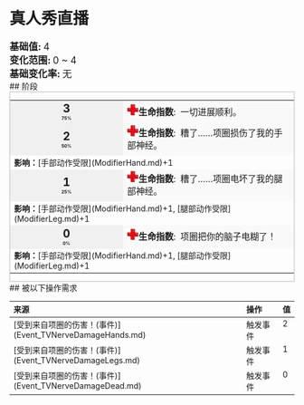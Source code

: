 # 真人秀直播  
<div style="font-size:1.2em"><b>基础值: </b> 4 </div>  
<div style="font-size:1.2em"><b>变化范围: </b> 0 ~ 4 </div>  
<div style="font-size:1.2em"><b>基础变化率: </b> 无 </div>  
## 阶段  
<div  style="border:1px solid #BBB"><table><tr style="height:2em;"><td style="background-color:#F0F0F0;text-align:center;width:180px;font-size:1.4em;font-weight:bold;vertical-align:middle;"><div>3<div><div style="font-size:0.4em">75%</div></td><td colspan=2 style="font-size:1.1em;vertical-align:middle;background-color:#F9F9F9;"><div><b><div style="width:20px;display:inline-block;text-align:center"><img decoding="async" src="../wiki/Sprite/Health.png" href="a.md" style="max-width:20px;max-height:20px;"></div>生命指数</b>:&nbsp;&nbsp;一切进展顺利。</div><div style="font-size:0.8em;padding-top:4px;"></div></td></tr><tr style="height:2em;"><td style="background-color:#F0F0F0;text-align:center;width:180px;font-size:1.4em;font-weight:bold;vertical-align:middle;"><div>2<div><div style="font-size:0.4em">50%</div></td><td colspan=2 style="font-size:1.1em;vertical-align:middle;background-color:#F9F9F9;"><div><b><div style="width:20px;display:inline-block;text-align:center"><img decoding="async" src="../wiki/Sprite/Health.png" href="a.md" style="max-width:20px;max-height:20px;"></div>生命指数</b>:&nbsp;&nbsp;糟了……项圈损伤了我的手部神经。</div><div style="font-size:0.8em;padding-top:4px;"></div></td></tr><tr><td colspan=2><b>影响：</b>[手部动作受限](ModifierHand.md)+1</td></tr><tr style="height:2em;"><td style="background-color:#F0F0F0;text-align:center;width:180px;font-size:1.4em;font-weight:bold;vertical-align:middle;"><div>1<div><div style="font-size:0.4em">25%</div></td><td colspan=2 style="font-size:1.1em;vertical-align:middle;background-color:#F9F9F9;"><div><b><div style="width:20px;display:inline-block;text-align:center"><img decoding="async" src="../wiki/Sprite/Health.png" href="a.md" style="max-width:20px;max-height:20px;"></div>生命指数</b>:&nbsp;&nbsp;糟了……项圈电坏了我的腿部神经。</div><div style="font-size:0.8em;padding-top:4px;"></div></td></tr><tr><td colspan=2><b>影响：</b>[手部动作受限](ModifierHand.md)+1, [腿部动作受限](ModifierLeg.md)+1</td></tr><tr style="height:2em;"><td style="background-color:#F0F0F0;text-align:center;width:180px;font-size:1.4em;font-weight:bold;vertical-align:middle;"><div>0<div><div style="font-size:0.4em">0%</div></td><td colspan=2 style="font-size:1.1em;vertical-align:middle;background-color:#F9F9F9;"><div><b><div style="width:20px;display:inline-block;text-align:center"><img decoding="async" src="../wiki/Sprite/Health.png" href="a.md" style="max-width:20px;max-height:20px;"></div>生命指数</b>:&nbsp;&nbsp;项圈把你的脑子电糊了！</div><div style="font-size:0.8em;padding-top:4px;"></div></td></tr><tr><td colspan=2><b>影响：</b>[手部动作受限](ModifierHand.md)+1, [腿部动作受限](ModifierLeg.md)+1</td></tr></table></div>  
## 被以下操作需求  
<table class="table table-bordered" data-toggle="table"  ><thead style=""><tr ><th  style="text-align:left;vertical-align:top;"  >来源</th><th  style="text-align:left;vertical-align:top;"  >操作</th><th  style="text-align:left;vertical-align:top;"  data-sortable="true"  >值</th></tr></thead><tr ><td  style="text-align:left;vertical-align:top;"  >[受到来自项圈的伤害！(事件)](Event_TVNerveDamageHands.md)</td><td  style="text-align:left;vertical-align:top;"  >触发事件</td><td  style="text-align:left;vertical-align:top;"  >2</td></tr><tr ><td  style="text-align:left;vertical-align:top;"  >[受到来自项圈的伤害！(事件)](Event_TVNerveDamageLegs.md)</td><td  style="text-align:left;vertical-align:top;"  >触发事件</td><td  style="text-align:left;vertical-align:top;"  >1</td></tr><tr ><td  style="text-align:left;vertical-align:top;"  >[受到来自项圈的伤害！(事件)](Event_TVNerveDamageDead.md)</td><td  style="text-align:left;vertical-align:top;"  >触发事件</td><td  style="text-align:left;vertical-align:top;"  >0</td></tr></tbody></table>  
  


<script>document.title="真人秀直播 - 卡牌生存百科 Card Survival Wiki";</script>